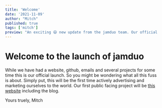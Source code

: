 ```yaml
---
title: 'Welcome'
date: '2021-11-09'
author: "Mitch"
published: true
tags: ['mitch']
preview: "An exciting 😄 new update from the jamduo team. Our official launch 🚀 is finally here!"
---
```


# Welcome to the launch of jamduo

While we have had a website, github, emails and several projects for some time this is our official launch. 
So you might be wondering what all this fuss is about.
Simply put, this will be the first time actively advertising and marketing ourselves to the world.
Our first public facing project will be [this website][1] including the blog.

Yours truely, Mitch

[1]: https://jamduo.org "jamduo.org"